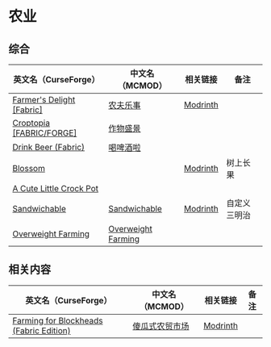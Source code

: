 # 农业

## 综合

| 英文名（CurseForge）                                                                             | 中文名（MCMOD）                                            | 相关链接                                             | 备注         |
| ------------------------------------------------------------------------------------------------ | ---------------------------------------------------------- | ---------------------------------------------------- | ------------ |
| [Farmer's Delight [Fabric]](https://www.curseforge.com/minecraft/mc-mods/farmers-delight-fabric) | [农夫乐事](https://www.mcmod.cn/class/2820.html)           | [Modrinth](https://modrinth.com/mod/farmers-delight) |              |
| [Croptopia [FABRIC/FORGE]](https://www.curseforge.com/minecraft/mc-mods/croptopia-fabric)        | [作物盛景](https://www.mcmod.cn/class/4225.html)           |                                                      |              |
| [Drink Beer (Fabric)](https://www.curseforge.com/minecraft/mc-mods/drink-beer-fabric)            | [喝啤酒啦](https://www.mcmod.cn/class/4585.html)           |                                                      |              |
| [Blossom](https://www.curseforge.com/minecraft/mc-mods/blossom)                                  |                                                            | [Modrinth](https://modrinth.com/mod/blossom)         | 树上长果     |
| [A Cute Little Crock Pot](https://www.curseforge.com/minecraft/mc-mods/a-cute-little-crock-pot)  |                                                            |                                                      |              |
| [Sandwichable](https://www.curseforge.com/minecraft/mc-mods/sandwichable)                        | [Sandwichable](https://www.mcmod.cn/class/6159.html)       | [Modrinth](https://modrinth.com/mod/sandwichable)    | 自定义三明治 |
| [Overweight Farming](https://www.curseforge.com/minecraft/mc-mods/overweight-farming)            | [Overweight Farming](https://www.mcmod.cn/class/5866.html) |                                                      |              |

## 相关内容

| 英文名（CurseForge）                                                                                                  | 中文名（MCMOD）                                        | 相关链接                                                    | 备注 |
| --------------------------------------------------------------------------------------------------------------------- | ------------------------------------------------------ | ----------------------------------------------------------- | ---- |
| [Farming for Blockheads (Fabric Edition)](https://www.curseforge.com/minecraft/mc-mods/farming-for-blockheads-fabric) | [傻瓜式农贸市场](https://www.mcmod.cn/class/2057.html) | [Modrinth](https://modrinth.com/mod/farming-for-blockheads) |      |

